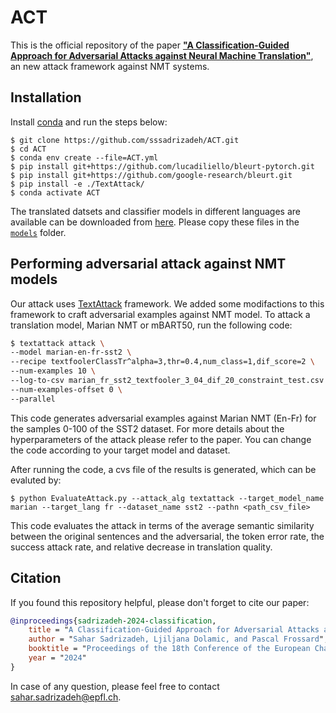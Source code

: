 # ACT

This is the official repository of the paper [**"A Classification-Guided Approach for Adversarial Attacks against Neural Machine Translation"**](https://aclanthology.org/2024.eacl-long.70/), an new attack framework against NMT systems.

## Installation
Install [conda](https://conda.io) and run the steps below:
```
$ git clone https://github.com/sssadrizadeh/ACT.git
$ cd ACT
$ conda env create --file=ACT.yml
$ pip install git+https://github.com/lucadiliello/bleurt-pytorch.git
$ pip install git+https://github.com/google-research/bleurt.git
$ pip install -e ./TextAttack/
$ conda activate ACT
```

The translated datsets and classifier models in different languages are available can be downloaded  from [here](https://zenodo.org/records/12533316). Please copy these files in the [`models`](models) folder. 

## Performing adversarial attack against NMT models
Our attack uses [TextAttack](https://github.com/QData/TextAttack) framework. We added some modifactions to this framework to craft adversarial examples against NMT model. To attack a translation model, Marian NMT or mBART50, run the following code:
```sh
$ textattack attack \
--model marian-en-fr-sst2 \
--recipe textfoolerClassTr^alpha=3,thr=0.4,num_class=1,dif_score=2 \
--num-examples 10 \
--log-to-csv marian_fr_sst2_textfooler_3_04_dif_20_constraint_test.csv \
--num-examples-offset 0 \
--parallel 
```
This code generates adversarial examples against Marian NMT (En-Fr) for the samples 0-100 of the SST2 dataset. For more details about the hyperparameters of the attack please refer to the paper. You can change the code according to your target model and dataset.

After running the code, a cvs file of the results is generated, which can be evaluted by:
```
$ python EvaluateAttack.py --attack_alg textattack --target_model_name marian --target_lang fr --dataset_name sst2 --pathn <path_csv_file>
```
This code evaluates the attack in terms of the average semantic similarity between the original sentences  and the adversarial, the token error rate, the success attack rate, and relative decrease in translation quality.


## Citation
If you found this repository helpful, please don't forget to cite our paper:
```BibTeX
@inproceedings{sadrizadeh-2024-classification,
    title = "A Classification-Guided Approach for Adversarial Attacks against Neural Machine Translation",
    author = "Sahar Sadrizadeh, Ljiljana Dolamic, and Pascal Frossard",
    booktitle = "Proceedings of the 18th Conference of the European Chapter of the Association for Computational Linguistics (Volume 1: Long Papers)",
    year = "2024"   
}
```
In case of any question, please feel free to contact  [sahar.sadrizadeh@epfl.ch](mailto:sahar.sadrizadeh@epfl.ch).
